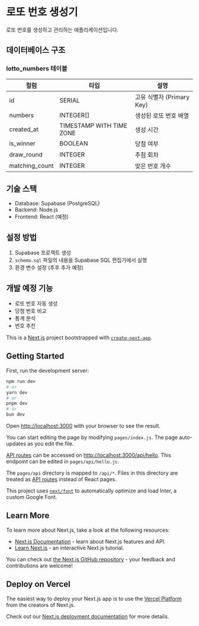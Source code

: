 # 로또 번호 생성기

로또 번호를 생성하고 관리하는 애플리케이션입니다.

## 데이터베이스 구조

### lotto_numbers 테이블

| 컬럼 | 타입 | 설명 |
|------|------|------|
| id | SERIAL | 고유 식별자 (Primary Key) |
| numbers | INTEGER[] | 생성된 로또 번호 배열 |
| created_at | TIMESTAMP WITH TIME ZONE | 생성 시간 |
| is_winner | BOOLEAN | 당첨 여부 |
| draw_round | INTEGER | 추첨 회차 |
| matching_count | INTEGER | 맞은 번호 개수 |

## 기술 스택

- Database: Supabase (PostgreSQL)
- Backend: Node.js
- Frontend: React (예정)

## 설정 방법

1. Supabase 프로젝트 생성
2. `schema.sql` 파일의 내용을 Supabase SQL 편집기에서 실행
3. 환경 변수 설정 (추후 추가 예정)

## 개발 예정 기능

- 로또 번호 자동 생성
- 당첨 번호 비교
- 통계 분석
- 번호 추천

This is a [Next.js](https://nextjs.org/) project bootstrapped with [`create-next-app`](https://github.com/vercel/next.js/tree/canary/packages/create-next-app).

## Getting Started

First, run the development server:

```bash
npm run dev
# or
yarn dev
# or
pnpm dev
# or
bun dev
```

Open [http://localhost:3000](http://localhost:3000) with your browser to see the result.

You can start editing the page by modifying `pages/index.js`. The page auto-updates as you edit the file.

[API routes](https://nextjs.org/docs/api-routes/introduction) can be accessed on [http://localhost:3000/api/hello](http://localhost:3000/api/hello). This endpoint can be edited in `pages/api/hello.js`.

The `pages/api` directory is mapped to `/api/*`. Files in this directory are treated as [API routes](https://nextjs.org/docs/api-routes/introduction) instead of React pages.

This project uses [`next/font`](https://nextjs.org/docs/basic-features/font-optimization) to automatically optimize and load Inter, a custom Google Font.

## Learn More

To learn more about Next.js, take a look at the following resources:

- [Next.js Documentation](https://nextjs.org/docs) - learn about Next.js features and API.
- [Learn Next.js](https://nextjs.org/learn) - an interactive Next.js tutorial.

You can check out [the Next.js GitHub repository](https://github.com/vercel/next.js/) - your feedback and contributions are welcome!

## Deploy on Vercel

The easiest way to deploy your Next.js app is to use the [Vercel Platform](https://vercel.com/new?utm_medium=default-template&filter=next.js&utm_source=create-next-app&utm_campaign=create-next-app-readme) from the creators of Next.js.

Check out our [Next.js deployment documentation](https://nextjs.org/docs/deployment) for more details.